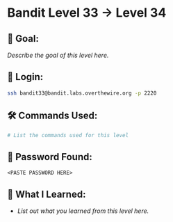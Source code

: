 # Bandit Level 33 → Level 34

## 🧠 Goal:
_Describe the goal of this level here._

## 🔐 Login:
```bash
ssh bandit33@bandit.labs.overthewire.org -p 2220
```

## 🛠️ Commands Used:
```bash
# List the commands used for this level
```

## 🧾 Password Found:
`<PASTE PASSWORD HERE>`

## 📘 What I Learned:
- _List out what you learned from this level here._
